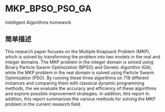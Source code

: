 # MKP_BPSO_PSO_GA
Intelligent Algorithms homework

## 简单描述

This research paper focuses on the Multiple Knapsack Problem (MKP), which is solved by transforming the problem into two models in the real and integer domains. The MKP problem in the integer domain is solved using Binary Particle Swarm Optimization (BPSO) and Genetic Algorithm (GA), while the MKP problem in the real domain is solved using Particle Swarm Optimization (PSO). By running these three algorithms on 718 different instances and comparing them with classical dynamic programming methods, the
we evaluate the accuracy and efficiency of these algorithms and explore possible improvement strategies. In addition, this report
In addition, this report summarizes the various methods for solving the MKP problem in the current research field.
